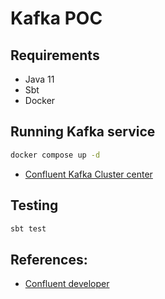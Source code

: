 # Kafka POC

## Requirements

- Java 11
- Sbt
- Docker

## Running Kafka service

```sh
docker compose up -d
```

- [Confluent Kafka Cluster center](http://localhost:9021/clusters)

## Testing

```sh
sbt test
```

## References:
- [Confluent developer](https://docs.confluent.io/)
